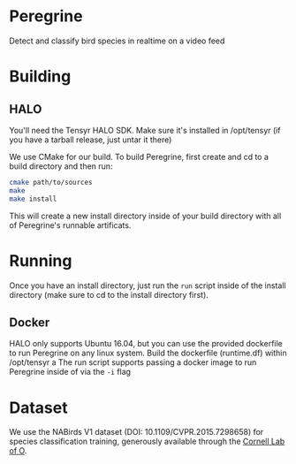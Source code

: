 # Peregrine 
Detect and classify bird species in realtime on a video feed

# Building

## HALO
You'll need the Tensyr HALO SDK. Make sure it's installed
in /opt/tensyr (if you have a tarball release, just untar it there)

We use CMake for our build. To build Peregrine, first create and cd to a
build directory and then run:

```bash
cmake path/to/sources
make
make install
```
This will create a new install directory inside of your build directory
with all of Peregrine's runnable artificats.

# Running

Once you have an install directory, just run the `run` script
inside of the install directory (make sure to cd to the install directory first).

## Docker
HALO only supports Ubuntu 16.04, but you can use the provided dockerfile to
run Peregrine on any linux system.
Build the dockerfile (runtime.df) within /opt/tensyr a
The run script supports passing a docker image to run Peregrine inside of
via the `-i` flag

# Dataset

We use the NABirds V1 dataset (DOI: 10.1109/CVPR.2015.7298658) for
species classification training, generously available through the 
[Cornell Lab of O](http://dl.allaboutbirds.org/nabirds).
